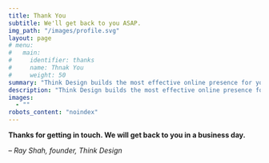 ```yaml
---
title: Thank You
subtitle: We'll get back to you ASAP.
img_path: "/images/profile.svg"
layout: page
# menu:
#   main: 
#     identifier: thanks
#     name: Thnak You
#     weight: 50
summary: "Think Design builds the most effective online presence for your enterprise and brand through our immersive strategy"
description: "Think Design builds the most effective online presence for your enterprise and brand through our immersive strategy"
images:
  - ""
robots_content: "noindex"
---
```

**Thanks for getting in touch. We will get back to you in a business day.**



_– Ray Shah, founder, Think Design_
